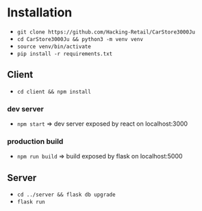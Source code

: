 # Installation


* ```git clone https://github.com/Hacking-Retail/CarStore3000Ju```
* ```cd CarStore3000Ju && python3 -m venv venv```
* ```source venv/bin/activate```
* ```pip install -r requirements.txt```


## Client

* ```cd client && npm install```

### dev server
* ```npm start```         => dev server exposed by react on localhost:3000

### production build
* ```npm run build```     => build exposed by flask on localhost:5000


## Server

* ```cd ../server && flask db upgrade```
* ```flask run```
